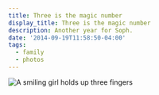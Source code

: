 ```yaml
---
title: Three is the magic number
display_title: Three is the magic number
description: Another year for Soph.
date: '2014-09-19T11:58:50-04:00'
tags:
  - family
  - photos
---
```

![A smiling girl holds up three fingers](sophie-3.jpg "Soph turns three")
